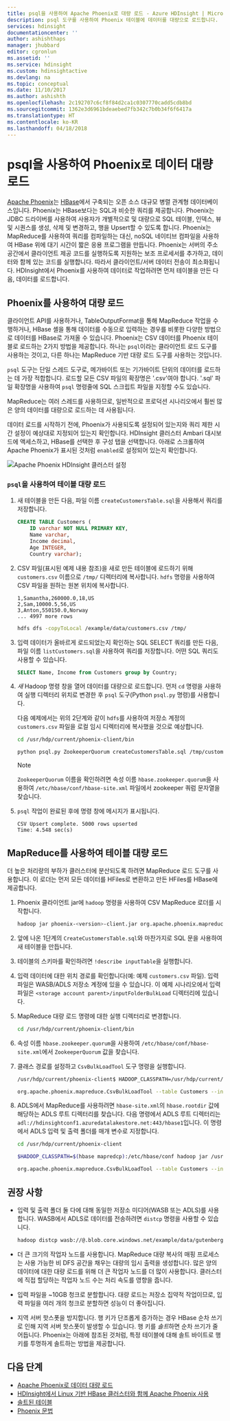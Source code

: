 ```yaml
---
title: psql을 사용하여 Apache Phoenix로 대량 로드 - Azure HDInsight | Microsoft Docs
description: psql 도구를 사용하여 Phoenix 테이블에 데이터를 대량으로 로드합니다.
services: hdinsight
documentationcenter: ''
author: ashishthaps
manager: jhubbard
editor: cgronlun
ms.assetid: ''
ms.service: hdinsight
ms.custom: hdinsightactive
ms.devlang: na
ms.topic: conceptual
ms.date: 11/10/2017
ms.author: ashishth
ms.openlocfilehash: 2c192707c6cf8f84d2ca1c0307770cadd5cdb8bd
ms.sourcegitcommit: 1362e3d6961bdeaebed7fb342c7b0b34f6f6417a
ms.translationtype: HT
ms.contentlocale: ko-KR
ms.lasthandoff: 04/18/2018
---
```

# <a name="bulk-load-data-into-phoenix-using-psql"></a>psql을 사용하여 Phoenix로 데이터 대량 로드

[Apache Phoenix](http://phoenix.apache.org/)는 [HBase](../hbase/apache-hbase-overview.md)에서 구축되는 오픈 소스 대규모 병렬 관계형 데이터베이스입니다. Phoenix는 HBase보다는 SQL과 비슷한 쿼리를 제공합니다. Phoenix는 JDBC 드라이버를 사용하여 사용자가 개별적으로 및 대량으로 SQL 테이블, 인덱스, 뷰 및 시퀀스를 생성, 삭제 및 변경하고, 행을 Upsert할 수 있도록 합니다. Phoenix는 MapReduce를 사용하여 쿼리를 컴파일하는 대신, noSQL 네이티브 컴파일을 사용하여 HBase 위에 대기 시간이 짧은 응용 프로그램을 만듭니다. Phoenix는 서버의 주소 공간에서 클라이언트 제공 코드를 실행하도록 지원하는 보조 프로세서를 추가하고, 데이터와 함께 있는 코드를 실행합니다. 따라서 클라이언트/서버 데이터 전송이 최소화됩니다.  HDInsight에서 Phoenix를 사용하여 데이터로 작업하려면 먼저 테이블을 만든 다음, 데이터를 로드합니다.

## <a name="bulk-loading-with-phoenix"></a>Phoenix를 사용하여 대량 로드

클라이언트 API를 사용하거나, TableOutputFormat을 통해 MapReduce 작업을 수행하거나, HBase 셸을 통해 데이터를 수동으로 입력하는 경우를 비롯한 다양한 방법으로 데이터를 HBase로 가져올 수 있습니다. Phoenix는 CSV 데이터를 Phoenix 테이블로 로드하는 2가지 방법을 제공합니다. 하나는 `psql`이라는 클라이언트 로드 도구를 사용하는 것이고, 다른 하나는 MapReduce 기반 대량 로드 도구를 사용하는 것입니다.

`psql` 도구는 단일 스레드 도구로, 메가바이트 또는 기가바이트 단위의 데이터를 로드하는 데 가장 적합합니다. 로드할 모든 CSV 파일의 확장명은 '.csv'여야 합니다.  '.sql' 파일 확장명을 사용하여 `psql` 명령줄에 SQL 스크립트 파일을 지정할 수도 있습니다.

MapReduce는 여러 스레드를 사용하므로, 일반적으로 프로덕션 시나리오에서 훨씬 많은 양의 데이터를 대량으로 로드하는 데 사용됩니다.

데이터 로드를 시작하기 전에, Phoenix가 사용되도록 설정되어 있는지와 쿼리 제한 시간 설정이 예상대로 지정되어 있는지 확인합니다.  HDInsight 클러스터 Ambari 대시보드에 액세스하고, HBase를 선택한 후 구성 탭을 선택합니다.  아래로 스크롤하여 Apache Phoenix가 표시된 것처럼 `enabled`로 설정되어 있는지 확인합니다.

![Apache Phoenix HDInsight 클러스터 설정](./media/apache-hbase-phoenix-psql/ambari-phoenix.png)

### <a name="use-psql-to-bulk-load-tables"></a>`psql`을 사용하여 테이블 대량 로드

1. 새 테이블을 만든 다음, 파일 이름 `createCustomersTable.sql`을 사용해서 쿼리를 저장합니다.

    ```sql
    CREATE TABLE Customers (
        ID varchar NOT NULL PRIMARY KEY,
        Name varchar,
        Income decimal,
        Age INTEGER,
        Country varchar);
    ```

2. CSV 파일(표시된 예제 내용 참조)을 새로 만든 테이블에 로드하기 위해 `customers.csv` 이름으로 `/tmp/` 디렉터리에 복사합니다.  `hdfs` 명령을 사용하여 CSV 파일을 원하는 원본 위치에 복사합니다.

    ```
    1,Samantha,260000.0,18,US
    2,Sam,10000.5,56,US
    3,Anton,550150.0,Norway
    ... 4997 more rows 
    ```

    ```bash
    hdfs dfs -copyToLocal /example/data/customers.csv /tmp/
    ```

3. 입력 데이터가 올바르게 로드되었는지 확인하는 SQL SELECT 쿼리를 만든 다음, 파일 이름 `listCustomers.sql`을 사용하여 쿼리를 저장합니다. 어떤 SQL 쿼리도 사용할 수 있습니다.
     ```sql
    SELECT Name, Income from Customers group by Country;
    ```

4. *새* Hadoop 명령 창을 열어 데이터를 대량으로 로드합니다. 먼저 `cd` 명령을 사용하여 실행 디렉터리 위치로 변경한 후 `psql` 도구(Python `psql.py` 명령)를 사용합니다. 

    다음 예제에서는 위의 2단계와 같이 `hdfs`를 사용하여 저장소 계정의 `customers.csv` 파일을 로컬 임시 디렉터리에 복사했을 것으로 예상합니다.

    ```bash
    cd /usr/hdp/current/phoenix-client/bin

    python psql.py ZookeeperQuorum createCustomersTable.sql /tmp/customers.csv listCustomers.sql
    ```

    > [!NOTE] 
    > `ZookeeperQuorum` 이름을 확인하려면 속성 이름 `hbase.zookeeper.quorum`을 사용하여 `/etc/hbase/conf/hbase-site.xml` 파일에서 zookeeper 쿼럼 문자열을 찾습니다.

5. `psql` 작업이 완료된 후에 명령 창에 메시지가 표시됩니다.

    ```
    CSV Upsert complete. 5000 rows upserted
    Time: 4.548 sec(s)
    ```

## <a name="use-mapreduce-to-bulk-load-tables"></a>MapReduce를 사용하여 테이블 대량 로드

더 높은 처리량의 부하가 클러스터에 분산되도록 하려면 MapReduce 로드 도구를 사용합니다. 이 로더는 먼저 모든 데이터를 HFiles로 변환하고 만든 HFiles를 HBase에 제공합니다.

1. Phoenix 클라이언트 jar에 `hadoop` 명령을 사용하여 CSV MapReduce 로더를 시작합니다.

    ```bash
    hadoop jar phoenix-<version>-client.jar org.apache.phoenix.mapreduce.CsvBulkLoadTool --table CUSTOMERS --input /data/customers.csv
    ```

2. 앞에 나온 1단계의 `CreateCustomersTable.sql`와 마찬가지로 SQL 문을 사용하여 새 테이블을 만듭니다.

3. 테이블의 스키마를 확인하려면 `!describe inputTable`을 실행합니다.

4. 입력 데이터에 대한 위치 경로를 확인합니다(예: 예제 `customers.csv` 파일). 입력 파일은 WASB/ADLS 저장소 계정에 있을 수 있습니다. 이 예제 시나리오에서 입력 파일은 `<storage account parent>/inputFolderBulkLoad` 디렉터리에 있습니다.

5. MapReduce 대량 로드 명령에 대한 실행 디렉터리로 변경합니다.

    ```bash
    cd /usr/hdp/current/phoenix-client/bin
    ```

6. 속성 이름 `hbase.zookeeper.quorum`을 사용하여 `/etc/hbase/conf/hbase-site.xml`에서 `ZookeeperQuorum` 값을 찾습니다.

7. 클래스 경로를 설정하고 `CsvBulkLoadTool` 도구 명령을 실행합니다.

    ```bash
    /usr/hdp/current/phoenix-client$ HADOOP_CLASSPATH=/usr/hdp/current/hbase-client/lib/hbase-protocol.jar:/etc/hbase/conf hadoop jar /usr/hdp/2.4.2.0-258/phoenix/phoenix-4.4.0.2.4.2.0-258-client.jar

    org.apache.phoenix.mapreduce.CsvBulkLoadTool --table Customers --input /inputFolderBulkLoad/customers.csv –zookeeper ZookeeperQuorum:2181:/hbase-unsecure
    ```

8. ADLS에서 MapReduce를 사용하려면 `hbase-site.xml`의 `hbase.rootdir` 값에 해당하는 ADLS 루트 디렉터리를 찾습니다. 다음 명령에서 ADLS 루트 디렉터리는 `adl://hdinsightconf1.azuredatalakestore.net:443/hbase1`입니다. 이 명령에서 ADLS 입력 및 출력 폴더를 매개 변수로 지정합니다.

    ```bash
    cd /usr/hdp/current/phoenix-client

    $HADOOP_CLASSPATH=$(hbase mapredcp):/etc/hbase/conf hadoop jar /usr/hdp/2.4.2.0-258/phoenix/phoenix-4.4.0.2.4.2.0-258-client.jar

    org.apache.phoenix.mapreduce.CsvBulkLoadTool --table Customers --input adl://hdinsightconf1.azuredatalakestore.net:443/hbase1/data/hbase/temp/input/customers.csv –zookeeper ZookeeperQuorum:2181:/hbase-unsecure --output  adl://hdinsightconf1.azuredatalakestore.net:443/hbase1/data/hbase/output1
    ```

## <a name="recommendations"></a>권장 사항

* 입력 및 출력 폴더 둘 다에 대해 동일한 저장소 미디어(WASB 또는 ADLS)를 사용합니다. WASB에서 ADLS로 데이터를 전송하려면 `distcp` 명령을 사용할 수 있습니다.

    ```bash
    hadoop distcp wasb://@.blob.core.windows.net/example/data/gutenberg adl://.azuredatalakestore.net:443/myfolder
    ```

* 더 큰 크기의 작업자 노드를 사용합니다. MapReduce 대량 복사의 매핑 프로세스는 사용 가능한 비 DFS 공간을 채우는 대량의 임시 출력을 생성합니다. 많은 양의 데이터에 대한 대량 로드를 위해 더 큰 작업자 노드를 더 많이 사용합니다. 클러스터에 직접 할당하는 작업자 노드 수는 처리 속도를 영향을 줍니다.

* 입력 파일을 ~10GB 청크로 분할합니다. 대량 로드는 저장소 집약적 작업이므로, 입력 파일을 여러 개의 청크로 분할하면 성능이 더 좋아집니다.

* 지역 서버 핫스폿을 방지합니다. 행 키가 단조롭게 증가하는 경우 HBase 순차 쓰기로 인해 지역 서버 핫스폿이 발생할 수 있습니다. 행 키를 *솔트*하면 순차 쓰기가 줄어듭니다. Phoenix는 아래에 참조된 것처럼, 특정 테이블에 대해 솔트 바이트로 행 키를 투명하게 솔트하는 방법을 제공합니다.

## <a name="next-steps"></a>다음 단계

* [Apache Phoenix로 데이터 대량 로드](http://phoenix.apache.org/bulk_dataload.html)
* [HDInsight에서 Linux 기반 HBase 클러스터와 함께 Apache Phoenix 사용](../hbase/apache-hbase-phoenix-squirrel-linux.md)
* [솔트된 테이블](https://phoenix.apache.org/salted.html)
* [Phoenix 문법](http://phoenix.apache.org/language/index.html)
